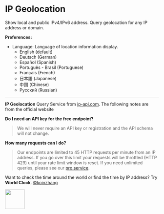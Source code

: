 # IP Geolocation

Show local and public IPv4/IPv6 address.
Query geolocation for any IP address or domain.

**Preferences:**

- Language: Language of location information display.
  - English (default)
  - Deutsch (German)
  - Español (Spanish)
  - Português - Brasil (Portuguese)
  - Français (French)
  - 日本語 (Japanese)
  - 中国 (Chinese)
  - Русский (Russian)

---

**IP Geolocation** Query Service from [ip-api.com](https://ip-api.com). The following notes are from the official website

**Do I need an API key for the free endpoint?**

> We will never require an API key or registration and the API schema will not change.

**How many requests can I do?**

> Our endpoints are limited to 45 HTTP requests per minute from an IP address. If you go over this limit your requests will be throttled (HTTP 429) until your rate limit window is reset.
> If you need unlimited queries, please see our [pro service](https://members.ip-api.com/).

Want to check the time around the world or find the time by IP address? Try **World Clock**. [©koinzhang](https://www.raycast.com/koinzhang)

<a id="install-extension-button" title="Install World Clock Raycast Extension" href="https://www.raycast.com/koinzhang/world-clock#install">
<img height="64" style="height: 64px" src="https://assets.raycast.com/koinzhang/world-clock/install_button@2x.png"></a>
